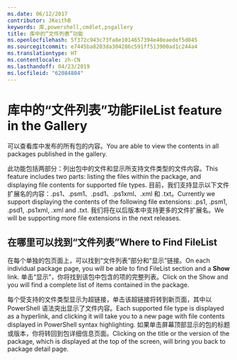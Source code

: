 ```yaml
---
ms.date: 06/12/2017
contributor: JKeithB
keywords: 库,powershell,cmdlet,psgallery
title: 库中的“文件列表”功能
ms.openlocfilehash: 5f372c943c73fa8e1014657394e40eaedef5d045
ms.sourcegitcommit: e7445ba8203da304286c591ff513900ad1c244a4
ms.translationtype: HT
ms.contentlocale: zh-CN
ms.lasthandoff: 04/23/2019
ms.locfileid: "62084804"
---
```

# <a name="filelist-feature-in-the-gallery"></a><span data-ttu-id="eac65-103">库中的“文件列表”功能</span><span class="sxs-lookup"><span data-stu-id="eac65-103">FileList feature in the Gallery</span></span>

<span data-ttu-id="eac65-104">可以查看库中发布的所有包的内容。</span><span class="sxs-lookup"><span data-stu-id="eac65-104">You are able to view the contents in all packages published in the gallery.</span></span>

<span data-ttu-id="eac65-105">此功能包括两部分：列出包中的文件和显示所支持文件类型的文件内容。</span><span class="sxs-lookup"><span data-stu-id="eac65-105">This feature includes two parts: listing the files within the package, and displaying file contents for supported file types.</span></span> <span data-ttu-id="eac65-106">目前，我们支持显示以下文件扩展名的内容：.ps1、.psm1、.psd1、.ps1xml、.xml 和 .txt。</span><span class="sxs-lookup"><span data-stu-id="eac65-106">Currently we support displaying the contents of the following file extensions: .ps1, .psm1, .psd1, .ps1xml, .xml and .txt.</span></span> <span data-ttu-id="eac65-107">我们将在以后版本中支持更多的文件扩展名。</span><span class="sxs-lookup"><span data-stu-id="eac65-107">We will be supporting more file extensions in the next releases.</span></span>

## <a name="where-to-find-filelist"></a><span data-ttu-id="eac65-108">在哪里可以找到“文件列表”</span><span class="sxs-lookup"><span data-stu-id="eac65-108">Where to Find FileList</span></span>

<span data-ttu-id="eac65-109">在每个单独的包页面上，可以找到“文件列表”部分和“显示”链接。</span><span class="sxs-lookup"><span data-stu-id="eac65-109">On each individual package page, you will be able to find FileList section and a **Show** link.</span></span> <span data-ttu-id="eac65-110">单击“显示”，你将找到该包中包含的项的完整列表。</span><span class="sxs-lookup"><span data-stu-id="eac65-110">Click on the Show and you will find a complete list of items contained in the package.</span></span>

<span data-ttu-id="eac65-111">每个受支持的文件类型显示为超链接，单击该超链接将转到新页面，其中以 PowerShell 语法突出显示了文件内容。</span><span class="sxs-lookup"><span data-stu-id="eac65-111">Each supported file type is displayed as a hyperlink, and clicking it will take you to a new page with file contents displayed in PowerShell syntax highlighting.</span></span> <span data-ttu-id="eac65-112">如果单击屏幕顶部显示的包的标题或版本，你将转回到包详细信息页面。</span><span class="sxs-lookup"><span data-stu-id="eac65-112">Clicking on the title or the version of the package, which is displayed at the top of the screen, will bring you back to package detail page.</span></span>
